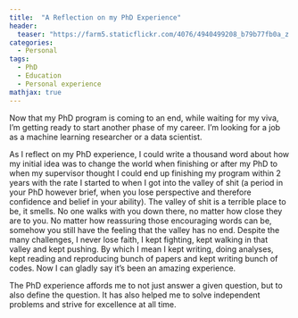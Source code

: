 ```yaml
---
title:  "A Reflection on my PhD Experience"
header:
  teaser: "https://farm5.staticflickr.com/4076/4940499208_b79b77fb0a_z.jpg"
categories: 
  - Personal
tags:
  - PhD
  - Education
  - Personal experience
mathjax: true
---
```


Now that my PhD program is coming to an end, while waiting for my viva, I’m getting ready to start another phase of my career. I’m looking for a job as a machine learning researcher or a data scientist.
 
As I reflect on my PhD experience, I could write a thousand word about how my initial idea was to change the world when finishing or after my PhD to when my supervisor thought I could end up finishing my program within 2 years with the rate I started to when I got into the valley of shit (a period in your PhD however brief, when you lose perspective and therefore confidence and belief in your ability). The valley of shit is a terrible place to be, it smells. No one walks with you down there, no matter how close they are to you. No matter how reassuring those encouraging words can be, somehow you still have the feeling that the valley has no end. Despite the many challenges, I never lose faith, I kept fighting, kept walking in that valley and kept pushing. By which I mean I kept writing, doing analyses, kept reading and reproducing bunch of papers and kept writing bunch of codes. Now I can gladly say it’s been an amazing experience. 

The PhD experience affords me to not just answer a given question, but to also define the question. It has also helped me to solve independent problems and strive for excellence at all time. 

